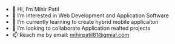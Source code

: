 - 👋 Hi, I’m Mihir Patil
- 👀 I’m interested in Web Development and Application Software
- 🌱 I’m currently learning to create hybrid mobile applicaiton
- 💞️ I’m looking to collaborate Application realted projects
- 📫 Reach me by email: mihirpatil81@gmial.com

